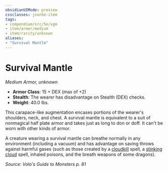 ```yaml
---
obsidianUIMode: preview
cssclasses: json5e-item
tags:
- compendium/src/5e/vgm
- item/armor/medium
- item/rarity/unknown
aliases: 
- "Survival Mantle"
---
```

# Survival Mantle
*Medium Armor, unknown*  

- **Armor Class**: 15 + DEX (max of +2)
- **Stealth**: The wearer has disadvantage on Stealth (DEX) checks.
- **Weight**: 40.0 lbs.

This carapace-like augmentation encases portions of the wearer's shoulders, neck, and chest. A survival mantle is equivalent to a suit of nonmagical half plate armor and takes just as long to don or doff. It can't be worn with other kinds of armor.

A creature wearing a survival mantle can breathe normally in any environment (including a vacuum) and has advantage on saving throws against harmful gases (such as those created by a [cloudkill](/3-Mechanics/CLI/spells/cloudkill.md) spell, a [stinking cloud](/3-Mechanics/CLI/spells/stinking-cloud.md) spell, inhaled poisons, and the breath weapons of some dragons).

*Source: Volo's Guide to Monsters p. 81*
